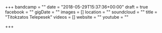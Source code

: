 +++
bandcamp = ""
date = "2018-05-29T15:37:36+00:00"
draft = true
facebook = ""
gigDate = ""
images = []
location = ""
soundcloud = ""
title = "Titokzatos Telepesek"
videos = []
website = ""
youtube = ""

+++

